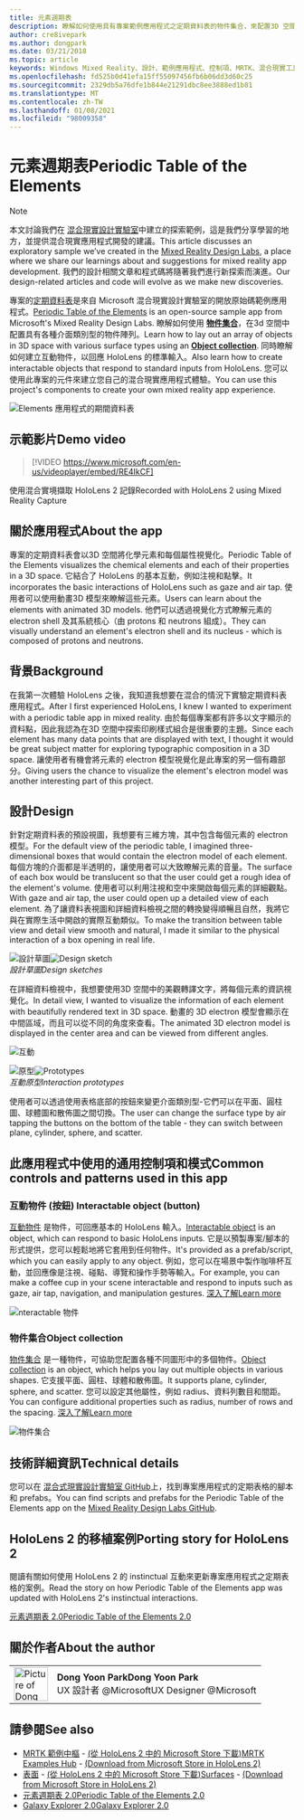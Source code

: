 ```yaml
---
title: 元素週期表
description: 瞭解如何使用具有專案範例應用程式之定期資料表的物件集合，來配置3D 空間中的物件陣列。
author: cre8ivepark
ms.author: dongpark
ms.date: 03/21/2018
ms.topic: article
keywords: Windows Mixed Reality、設計、範例應用程式、控制項、MRTK、混合現實工具組、Unity、範例應用程式、範例應用程式、開放原始碼、Microsoft Store、HoloLens、混合現實耳機、windows Mixed Reality 耳機、虛擬實境耳機
ms.openlocfilehash: fd525b0d41efa15ff55097456fb6b06dd3d60c25
ms.sourcegitcommit: 2329db5a76dfe1b844e21291dbc8ee3888ed1b81
ms.translationtype: MT
ms.contentlocale: zh-TW
ms.lasthandoff: 01/08/2021
ms.locfileid: "98009358"
---
```

# <a name="periodic-table-of-the-elements"></a><span data-ttu-id="f7f10-104">元素週期表</span><span class="sxs-lookup"><span data-stu-id="f7f10-104">Periodic Table of the Elements</span></span>

>[!NOTE]
><span data-ttu-id="f7f10-105">本文討論我們在 [混合現實設計實驗室](https://github.com/Microsoft/MRDesignLabs_Unity)中建立的探索範例，這是我們分享學習的地方，並提供混合現實應用程式開發的建議。</span><span class="sxs-lookup"><span data-stu-id="f7f10-105">This article discusses an exploratory sample we’ve created in the [Mixed Reality Design Labs](https://github.com/Microsoft/MRDesignLabs_Unity), a place where we share our learnings about and suggestions for mixed reality app development.</span></span> <span data-ttu-id="f7f10-106">我們的設計相關文章和程式碼將隨著我們進行新探索而演進。</span><span class="sxs-lookup"><span data-stu-id="f7f10-106">Our design-related articles and code will evolve as we make new discoveries.</span></span>

<span data-ttu-id="f7f10-107">專案的[定期資料表](https://github.com/Microsoft/MRDesignLabs_Unity_PeriodicTable)是來自 Microsoft 混合現實設計實驗室的開放原始碼範例應用程式。</span><span class="sxs-lookup"><span data-stu-id="f7f10-107">[Periodic Table of the Elements](https://github.com/Microsoft/MRDesignLabs_Unity_PeriodicTable) is an open-source sample app from Microsoft's Mixed Reality Design Labs.</span></span> <span data-ttu-id="f7f10-108">瞭解如何使用 **[物件集合](../../design/object-collection.md)**，在3d 空間中配置具有各種介面類別型的物件陣列。</span><span class="sxs-lookup"><span data-stu-id="f7f10-108">Learn how to lay out an array of objects in 3D space with various surface types using an **[Object collection](../../design/object-collection.md)**.</span></span> <span data-ttu-id="f7f10-109">同時瞭解如何建立互動物件，以回應 HoloLens 的標準輸入。</span><span class="sxs-lookup"><span data-stu-id="f7f10-109">Also learn how to create interactable objects that respond to standard inputs from HoloLens.</span></span> <span data-ttu-id="f7f10-110">您可以使用此專案的元件來建立您自己的混合現實應用程式體驗。</span><span class="sxs-lookup"><span data-stu-id="f7f10-110">You can use this project's components to create your own mixed reality app experience.</span></span>

![Elements 應用程式的期間資料表](images/640px-periodictable-hero.jpg)

## <a name="demo-video"></a><span data-ttu-id="f7f10-112">示範影片</span><span class="sxs-lookup"><span data-stu-id="f7f10-112">Demo video</span></span> 
> [!VIDEO https://www.microsoft.com/en-us/videoplayer/embed/RE4IkCF]

<span data-ttu-id="f7f10-113">使用混合實境擷取 HoloLens 2 記錄</span><span class="sxs-lookup"><span data-stu-id="f7f10-113">Recorded with HoloLens 2 using Mixed Reality Capture</span></span>

## <a name="about-the-app"></a><span data-ttu-id="f7f10-114">關於應用程式</span><span class="sxs-lookup"><span data-stu-id="f7f10-114">About the app</span></span>

<span data-ttu-id="f7f10-115">專案的定期資料表會以3D 空間將化學元素和每個屬性視覺化。</span><span class="sxs-lookup"><span data-stu-id="f7f10-115">Periodic Table of the Elements visualizes the chemical elements and each of their properties in a 3D space.</span></span> <span data-ttu-id="f7f10-116">它結合了 HoloLens 的基本互動，例如注視和點擊。</span><span class="sxs-lookup"><span data-stu-id="f7f10-116">It incorporates the basic interactions of HoloLens such as gaze and air tap.</span></span> <span data-ttu-id="f7f10-117">使用者可以使用動畫3D 模型來瞭解這些元素。</span><span class="sxs-lookup"><span data-stu-id="f7f10-117">Users can learn about the elements with animated 3D models.</span></span> <span data-ttu-id="f7f10-118">他們可以透過視覺化方式瞭解元素的 electron shell 及其系統核心（由 protons 和 neutrons 組成）。</span><span class="sxs-lookup"><span data-stu-id="f7f10-118">They can visually understand an element's electron shell and its nucleus - which is composed of protons and neutrons.</span></span>

## <a name="background"></a><span data-ttu-id="f7f10-119">背景</span><span class="sxs-lookup"><span data-stu-id="f7f10-119">Background</span></span>

<span data-ttu-id="f7f10-120">在我第一次體驗 HoloLens 之後，我知道我想要在混合的情況下實驗定期資料表應用程式。</span><span class="sxs-lookup"><span data-stu-id="f7f10-120">After I first experienced HoloLens, I knew I wanted to experiment with a periodic table app in mixed reality.</span></span> <span data-ttu-id="f7f10-121">由於每個專案都有許多以文字顯示的資料點，因此我認為在3D 空間中探索印刷樣式組合是很重要的主題。</span><span class="sxs-lookup"><span data-stu-id="f7f10-121">Since each element has many data points that are displayed with text, I thought it would be great subject matter for exploring typographic composition in a 3D space.</span></span> <span data-ttu-id="f7f10-122">讓使用者有機會將元素的 electron 模型視覺化是此專案的另一個有趣部分。</span><span class="sxs-lookup"><span data-stu-id="f7f10-122">Giving users the chance to visualize the element's electron model was another interesting part of this project.</span></span>

## <a name="design"></a><span data-ttu-id="f7f10-123">設計</span><span class="sxs-lookup"><span data-stu-id="f7f10-123">Design</span></span>

<span data-ttu-id="f7f10-124">針對定期資料表的預設視圖，我想要有三維方塊，其中包含每個元素的 electron 模型。</span><span class="sxs-lookup"><span data-stu-id="f7f10-124">For the default view of the periodic table, I imagined three-dimensional boxes that would contain the electron model of each element.</span></span> <span data-ttu-id="f7f10-125">每個方塊的介面都是半透明的，讓使用者可以大致瞭解元素的音量。</span><span class="sxs-lookup"><span data-stu-id="f7f10-125">The surface of each box would be translucent so that the user could get a rough idea of the element's volume.</span></span> <span data-ttu-id="f7f10-126">使用者可以利用注視和空中來開啟每個元素的詳細觀點。</span><span class="sxs-lookup"><span data-stu-id="f7f10-126">With gaze and air tap, the user could open up a detailed view of each element.</span></span> <span data-ttu-id="f7f10-127">為了讓資料表視圖和詳細資料檢視之間的轉換變得順暢且自然，我將它與在實際生活中開啟的實際互動類似。</span><span class="sxs-lookup"><span data-stu-id="f7f10-127">To make the transition between table view and detail view smooth and natural, I made it similar to the physical interaction of a box opening in real life.</span></span>

<span data-ttu-id="f7f10-128">![設計草圖](images/640px-sketch20170406.jpg)</span><span class="sxs-lookup"><span data-stu-id="f7f10-128">![Design sketch](images/640px-sketch20170406.jpg)</span></span><br>
<span data-ttu-id="f7f10-129">*設計草圖*</span><span class="sxs-lookup"><span data-stu-id="f7f10-129">*Design sketches*</span></span>

<span data-ttu-id="f7f10-130">在詳細資料檢視中，我想要使用3D 空間中的美觀轉譯文字，將每個元素的資訊視覺化。</span><span class="sxs-lookup"><span data-stu-id="f7f10-130">In detail view, I wanted to visualize the information of each element with beautifully rendered text in 3D space.</span></span> <span data-ttu-id="f7f10-131">動畫的 3D electron 模型會顯示在中間區域，而且可以從不同的角度來查看。</span><span class="sxs-lookup"><span data-stu-id="f7f10-131">The animated 3D electron model is displayed in the center area and can be viewed from different angles.</span></span>

![互動](images/640px-periodictable-interaction.jpg)

<span data-ttu-id="f7f10-133">![原型](images/640px-periodictable-prototypes.jpg)</span><span class="sxs-lookup"><span data-stu-id="f7f10-133">![Prototypes](images/640px-periodictable-prototypes.jpg)</span></span><br>
<span data-ttu-id="f7f10-134">*互動原型*</span><span class="sxs-lookup"><span data-stu-id="f7f10-134">*Interaction prototypes*</span></span>

<span data-ttu-id="f7f10-135">使用者可以透過使用表格底部的按鈕來變更介面類別型-它們可以在平面、圓柱圖、球體圖和散佈圖之間切換。</span><span class="sxs-lookup"><span data-stu-id="f7f10-135">The user can change the surface type by air tapping the buttons on the bottom of the table - they can switch between plane, cylinder, sphere, and scatter.</span></span>

## <a name="common-controls-and-patterns-used-in-this-app"></a><span data-ttu-id="f7f10-136">此應用程式中使用的通用控制項和模式</span><span class="sxs-lookup"><span data-stu-id="f7f10-136">Common controls and patterns used in this app</span></span>

### <a name="interactable-object-button"></a><span data-ttu-id="f7f10-137">互動物件 (按鈕) </span><span class="sxs-lookup"><span data-stu-id="f7f10-137">Interactable object (button)</span></span>

<span data-ttu-id="f7f10-138">[互動物件](../../design/interactable-object.md) 是物件，可回應基本的 HoloLens 輸入。</span><span class="sxs-lookup"><span data-stu-id="f7f10-138">[Interactable object](../../design/interactable-object.md) is an object, which can respond to basic HoloLens inputs.</span></span> <span data-ttu-id="f7f10-139">它是以預製專案/腳本的形式提供，您可以輕鬆地將它套用到任何物件。</span><span class="sxs-lookup"><span data-stu-id="f7f10-139">It's provided as a prefab/script, which you can easily apply to any object.</span></span> <span data-ttu-id="f7f10-140">例如，您可以在場景中製作咖啡杯互動，並回應像是注視、碰點、導覽和操作手勢等輸入。</span><span class="sxs-lookup"><span data-stu-id="f7f10-140">For example, you can make a coffee cup in your scene interactable and respond to inputs such as gaze, air tap, navigation, and manipulation gestures.</span></span> [<span data-ttu-id="f7f10-141">深入了解</span><span class="sxs-lookup"><span data-stu-id="f7f10-141">Learn more</span></span>](../../design/interactable-object.md)

![nteractable 物件](images/640px-periodictable-interactableobject.jpg)

### <a name="object-collection"></a><span data-ttu-id="f7f10-143">物件集合</span><span class="sxs-lookup"><span data-stu-id="f7f10-143">Object collection</span></span>

<span data-ttu-id="f7f10-144">[物件集合](../../design/object-collection.md) 是一種物件，可協助您配置各種不同圖形中的多個物件。</span><span class="sxs-lookup"><span data-stu-id="f7f10-144">[Object collection](../../design/object-collection.md) is an object, which helps you lay out multiple objects in various shapes.</span></span> <span data-ttu-id="f7f10-145">它支援平面、圓柱、球體和散佈圖。</span><span class="sxs-lookup"><span data-stu-id="f7f10-145">It supports plane, cylinder, sphere, and scatter.</span></span> <span data-ttu-id="f7f10-146">您可以設定其他屬性，例如 radius、資料列數目和間距。</span><span class="sxs-lookup"><span data-stu-id="f7f10-146">You can configure additional properties such as radius, number of rows and the spacing.</span></span> [<span data-ttu-id="f7f10-147">深入了解</span><span class="sxs-lookup"><span data-stu-id="f7f10-147">Learn more</span></span>](../../design/object-collection.md)

![物件集合](images/640px-periodictable-collections.jpg)

## <a name="technical-details"></a><span data-ttu-id="f7f10-149">技術詳細資訊</span><span class="sxs-lookup"><span data-stu-id="f7f10-149">Technical details</span></span>

<span data-ttu-id="f7f10-150">您可以在 [混合式現實設計實驗室 GitHub](https://github.com/Microsoft/MRDesignLabs_Unity_PeriodicTable)上，找到專案應用程式的定期表格的腳本和 prefabs。</span><span class="sxs-lookup"><span data-stu-id="f7f10-150">You can find scripts and prefabs for the Periodic Table of the Elements app on the [Mixed Reality Design Labs GitHub](https://github.com/Microsoft/MRDesignLabs_Unity_PeriodicTable).</span></span>

## <a name="porting-story-for-hololens-2"></a><span data-ttu-id="f7f10-151">HoloLens 2 的移植案例</span><span class="sxs-lookup"><span data-stu-id="f7f10-151">Porting story for HoloLens 2</span></span>

<span data-ttu-id="f7f10-152">閱讀有關如何使用 HoloLens 2 的 instinctual 互動來更新專案應用程式之定期表格的案例。</span><span class="sxs-lookup"><span data-stu-id="f7f10-152">Read the story on how Periodic Table of the Elements app was updated with HoloLens 2's instinctual interactions.</span></span>

[<span data-ttu-id="f7f10-153">元素週期表 2.0</span><span class="sxs-lookup"><span data-stu-id="f7f10-153">Periodic Table of the Elements 2.0</span></span>](https://medium.com/@dongyoonpark/bringing-the-periodic-table-of-the-elements-app-to-hololens-2-with-mrtk-v2-a6e3d8362158)




## <a name="about-the-author"></a><span data-ttu-id="f7f10-154">關於作者</span><span class="sxs-lookup"><span data-stu-id="f7f10-154">About the author</span></span>

<table style="border-collapse:collapse" padding-left="0px">
<tr>
<td style="border-style: none" width="60px"><img alt="Picture of Dong Yoon Park" width="60" height="60" src="images/dongyoonpark.jpg"></td>
<td style="border-style: none"><span data-ttu-id="f7f10-155"><b>Dong Yoon Park</b></span><span class="sxs-lookup"><span data-stu-id="f7f10-155"><b>Dong Yoon Park</b></span></span><br><span data-ttu-id="f7f10-156">UX 設計者 @Microsoft</span><span class="sxs-lookup"><span data-stu-id="f7f10-156">UX Designer @Microsoft</span></span></td>
</tr>
</table>

## <a name="see-also"></a><span data-ttu-id="f7f10-157">請參閱</span><span class="sxs-lookup"><span data-stu-id="f7f10-157">See also</span></span>

* <span data-ttu-id="f7f10-158">[MRTK 範例中樞](https://microsoft.github.io/MixedRealityToolkit-Unity/Documentation/README_ExampleHub.html) - [ (從 HoloLens 2 中的 Microsoft Store 下載)](https://www.microsoft.com/en-us/p/mrtk-examples-hub/9mv8c39l2sj4)</span><span class="sxs-lookup"><span data-stu-id="f7f10-158">[MRTK Examples Hub](https://microsoft.github.io/MixedRealityToolkit-Unity/Documentation/README_ExampleHub.html) - [(Download from Microsoft Store in HoloLens 2)](https://www.microsoft.com/en-us/p/mrtk-examples-hub/9mv8c39l2sj4)</span></span>
* <span data-ttu-id="f7f10-159">[表面](sampleapp-surfaces.md) - [ (從 HoloLens 2 中的 Microsoft Store 下載)](https://www.microsoft.com/en-us/p/surfaces/9nvkpv3sk3x0)</span><span class="sxs-lookup"><span data-stu-id="f7f10-159">[Surfaces](sampleapp-surfaces.md) - [(Download from Microsoft Store in HoloLens 2)](https://www.microsoft.com/en-us/p/surfaces/9nvkpv3sk3x0)</span></span>
* [<span data-ttu-id="f7f10-160">元素週期表 2.0</span><span class="sxs-lookup"><span data-stu-id="f7f10-160">Periodic Table of the Elements 2.0</span></span>](https://medium.com/@dongyoonpark/bringing-the-periodic-table-of-the-elements-app-to-hololens-2-with-mrtk-v2-a6e3d8362158)
* [<span data-ttu-id="f7f10-161">Galaxy Explorer 2.0</span><span class="sxs-lookup"><span data-stu-id="f7f10-161">Galaxy Explorer 2.0</span></span>](galaxy-explorer-update.md)